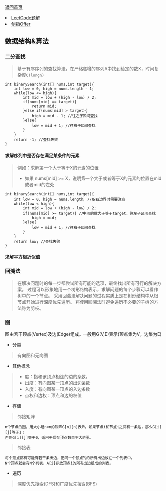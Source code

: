 <p> <a href="../README.md">返回首页</a></p>

<div>
  <li><a href="./算法/LeetCode.md">LeetCode题解</a> </li>
  <li><a href="./算法/剑指Offer.md">剑指Offer</a> </li>
</div>

## 数据结构&算法
### 二分查找
> 基于有序序列的查找算法，在严格递增的序列A中找到给定的数X，时间复杂度`O(longn)`
```text
int binarySearch(int[] nums,int target){
    int low = 0, high = nums.length - 1;
    while(low <= high){
        int mid = low + (high - low) / 2;
        if(nums[mid] == target){
            return mid;
        }else if(nums[mid] > target){
            high = mid - 1; //往左子区间查找
        }else{
            low = mid + 1; //往右子区间查找
        }
    }
    return -1; //查找失败
}
```
#### 求解序列中是否存在满足某条件的元素
> 例如：求解第一个大于等于X的元素的位置
> - 如果 nums[mid] >= X，说明第一个大于或者等于X的元素的位置在mid或者mid的左处
```text
int binarySearch(int[] nums,int target){
    int low = 0, high = nums.length; //取右边界时需要注意
    while(low < high){ 
        int mid = low + (high - low) / 2;
        if(nums[mid] >= target){ //中间的数大于等于target，往左子区间查找
            high = mid;
        }else{
            low = mid + 1; //往右子区间查找
        }
    }
    return low; //查找失败
}
```
#### 求解平方根近似值
###  回溯法
> 在解决问题时的每一步都尝试所有可能的选项，最终找出所有可行的解决方案。
过程可以形象地用一个树形结构表示，求解问题的每个步骤可以看作树中的一个节点。
采用回溯法解决问题的过程实质上是在树形结构中从根节点开始进行深度优先遍历。
将使用回溯法时避免遍历不必要的子树的方法称为剪枝。
### 图
图由若干顶点(Vertex)及边(Edge)组成。一般用G(V,E)表示(顶点集为V，边集为E)
- 分类
> 有向图和无向图
- 其他概念
> - 度：指和该顶点相连的边的条数。
> - 出度：有向图某一顶点的出边条数
> - 入度：有向图某一顶点的入边条数
> - 点权和边权：顶点和边的权值
- 存储
> 邻接矩阵
```text
n个节点的图，用大小是n×n的矩阵G[n][n]表示。如果节点i和节点j之间有一条边，那么G[i][j]等于1；
否则G[i][j]等于0，适用于保存顶点数目不大的图。
```
> 邻接表
```text
每个顶点都有可能有若干条出边，把同一个顶点的的所有出边放在一个列表中。
N个顶点就会有N个列表，A[i]存放顶点i的所有出边组成的列表。
```
- 遍历
> 深度优先搜索(DFS)和广度优先搜索(BFS)